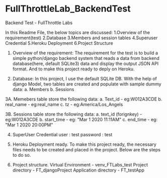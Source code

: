 # FullThrottleLab_BackendTest
Backend Test - FullThrottle Labs

In this Readme File, the below topics are discussed:
  1.Overview of the requirement(test)
  2.Database
  3.Members and session tables
  4.Superuser Credential
  5.Heroku Deployment
  6.Project Structure


1. Overview of the requirement:
The requirement for the test is to build a simple python/django backend system that reads a data from backend database(here, default SQLite3) data and display the output JSON API format. And to make this project ready to deply on Heroku.

2. Database:
In this project, I use the default SQLite DB. With the help of django Model, two tables are created and populate with sample dummy data:
a. Members
b. Sessions

3A. Memebers table store the following data:
  a. Text_id - eg:W012A3CDE
  b. real_name - eg:real_name
  c. tz - eg:America/Los_Angels

3B. Sessions table store the following data:
  a. text_id (forignkey) - eg:W012A3CDE
  b. start_time - eg: "Mar 1 2020  11:11AM"
  c. end_time - eg: "Mar 1 2020  20:00PM"
  
4. SuperUser Credential
 user : test
 password : test
 
 
5. Heroku Deployment ready.
To make this project ready, the necessary files needs to be created and placed in the project. Below are the steps to do so.


6. Project structure.
  Virtual Environment - venv_FTLabs_test
  Project directory - FT_djangoProject
  Application directory - FT_testApp 
